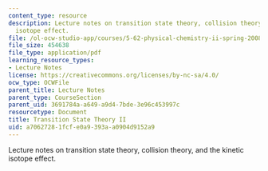 ```yaml
---
content_type: resource
description: Lecture notes on transition state theory, collision theory, and the kinetic
  isotope effect.
file: /ol-ocw-studio-app/courses/5-62-physical-chemistry-ii-spring-2008/a70627281fcfe0a9393aa0904d9152a9_34_562ln08.pdf
file_size: 454638
file_type: application/pdf
learning_resource_types:
- Lecture Notes
license: https://creativecommons.org/licenses/by-nc-sa/4.0/
ocw_type: OCWFile
parent_title: Lecture Notes
parent_type: CourseSection
parent_uid: 3691784a-a649-a9d4-7bde-3e96c453997c
resourcetype: Document
title: Transition State Theory II
uid: a7062728-1fcf-e0a9-393a-a0904d9152a9
---
```

Lecture notes on transition state theory, collision theory, and the kinetic isotope effect.